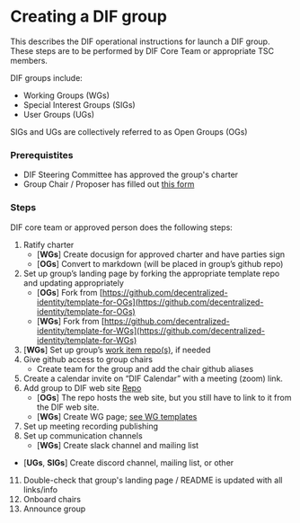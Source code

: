 # Creating a DIF group
This describes the DIF operational instructions for launch a DIF group. These steps are to be performed by DIF Core Team or appropriate TSC members. 

DIF groups include:
- Working Groups (WGs)
- Special Interest Groups (SIGs)
- User Groups (UGs)

SIGs and UGs are collectively referred to as Open Groups (OGs)

### Prerequistites
- DIF Steering Committee has approved the group's charter
- Group Chair / Proposer has filled out [this form](https://docs.google.com/document/d/16L5qhVky6DCf3-0y5_EooAGdpNPlpMi5STKA0KIgHfA/edit#heading=h.qcn49g1ayebb)

### Steps

DIF core team or approved person does the following steps:
1. Ratify charter
    - [**WGs**] Create docusign for approved charter and have parties sign
    - [**OGs**] Convert to markdown (will be placed in group’s github repo)
2. Set up group’s landing page by forking the appropriate template repo and updating appropriately
    - [**OGs**] Fork from [https://github.com/decentralized-identity/template-for-OGs](https://github.com/decentralized-identity/template-for-OGs)
    - [**WGs**] Fork from [https://github.com/decentralized-identity/template-for-WGs](https://github.com/decentralized-identity/template-for-WGs)
3. [**WGs**] Set up group’s [work item repo(s)](create_work_item.md), if needed
4. Give github access to group chairs
    - Create team for the group and add the chair github aliases 
6. Create a calendar invite on “DIF Calendar” with a meeting (zoom) link. 
7. Add group to DIF web site [Repo](https://github.com/decentralized-identity/decentralized-identity.github.io)
    - [**OGs**] The repo hosts the web site, but you still have to link to it from the DIF web site.
    - [**WGs**] Create WG page; [see WG templates](https://github.com/decentralized-identity/decentralized-identity.github.io/blob/master/templates/pages/working-groups/index.html)
9. Set up meeting recording publishing 
10. Set up communication channels
    - [**WGs**] Create slack channel and mailing list
   - [**UGs**, **SIGs**] Create discord channel, mailing list, or other
11. Double-check that group's landing page / README is updated with all links/info 
12. Onboard chairs 
13. Announce group
